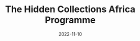 ---
title: 'The Hidden Collections Africa Programme'
image: /assets/images/shane-rounce-DNkoNXQti3c-unsplash.jpg
date: 2022-11-10
tags: news
class: ubuntu
layout: redirect
eleventyExcludeFromCollections: true
link_to: https://ubuntunet.net/2022/11/the-hidden-collections-africa-programme-ubuntunet-alliance-partnership-agreement-with-the-council-on-library-information-resources-clir/
---